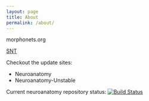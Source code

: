 ```yaml
---
layout: page
title: About
permalink: /about/
---
```


morphonets.org

[SNT](https://github.com/morphonets/SNT)

Checkout the update sites:

- Neuroanatomy
- Neuroanatomy-Unstable

Current neuroanatomy repository status: [![Build Status](https://travis-ci.org/morphonets/neuroanatomy.svg?branch=master)](https://travis-ci.org/morphonets/neuroanatomy)
